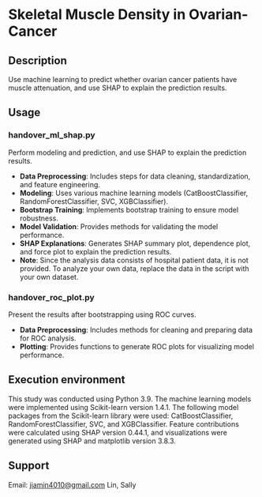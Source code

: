 # Skeletal Muscle Density in Ovarian-Cancer

## Description
Use machine learning to predict whether ovarian cancer patients have muscle attenuation, and use SHAP to explain the prediction results.

## Usage
### handover_ml_shap.py
Perform modeling and prediction, and use SHAP to explain the prediction results.
- **Data Preprocessing**: Includes steps for data cleaning, standardization, and feature engineering.
- **Modeling**: Uses various machine learning models (CatBoostClassifier, RandomForestClassifier, SVC, XGBClassifier).
- **Bootstrap Training**: Implements bootstrap training to ensure model robustness.
- **Model Validation**: Provides methods for validating the model performance.
- **SHAP Explanations**: Generates SHAP summary plot, dependence plot, and force plot to explain the prediction results.
- **Note**: Since the analysis data consists of hospital patient data, it is not provided. To analyze your own data, replace the data in the script with your own dataset.

### handover_roc_plot.py
Present the results after bootstrapping using ROC curves.
- **Data Preprocessing**: Includes methods for cleaning and preparing data for ROC analysis.
- **Plotting**: Provides functions to generate ROC plots for visualizing model performance.

## Execution environment
This study was conducted using Python 3.9. The machine learning models were implemented using Scikit-learn version 1.4.1. The following model packages from the Scikit-learn library were used: CatBoostClassifier, RandomForestClassifier, SVC, and XGBClassifier. Feature contributions were calculated using SHAP version 0.44.1, and visualizations were generated using SHAP and matplotlib version 3.8.3.

## Support
Email: jiamin4010@gmail.com 
Lin, Sally
